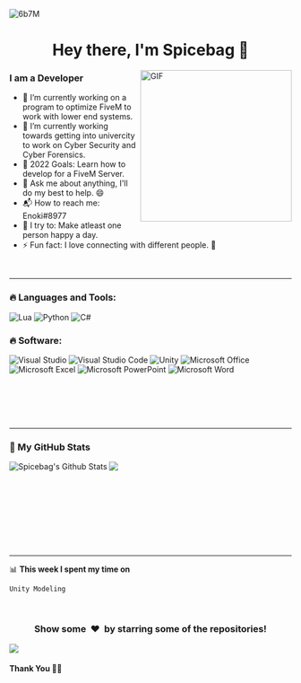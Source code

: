 ![6b7M](https://user-images.githubusercontent.com/94927382/155769625-8b03ea88-df9f-4b71-b721-eee2c75cda39.gif)

  
<p>
  <h1 align="center"><b>Hey there, I'm Spicebag 👋</b></h1>
</p>

<img align="right" height="270px" alt="GIF" src="https://user-images.githubusercontent.com/94927382/155770036-1bd1fc79-00ba-48af-8e0a-1b2845e59fd7.gif" />

### I am a Developer
- 🔭 I’m currently working on a program to optimize FiveM to work with lower end systems.
- 🌱 I’m currently working towards getting into univercity to work on Cyber Security and Cyber Forensics.
- 🥅 2022 Goals: Learn how to develop for a FiveM Server.
- 💬 Ask me about anything, I'll do my best to help. :smile:
- 📬 How to reach me: Enoki#8977
- 🧗 I try to: Make atleast one person happy a day.
- ⚡ Fun fact: I love connecting with different people. :raised_hands:

<br>


---
### 🔥 Languages and Tools: 
![Lua](https://img.shields.io/badge/lua-%232C2D72.svg?style=for-the-badge&logo=lua&logoColor=white)
![Python](https://img.shields.io/badge/python-3670A0?style=for-the-badge&logo=python&logoColor=ffdd54)
![C#](https://img.shields.io/badge/c%23-%23239120.svg?style=for-the-badge&logo=c-sharp&logoColor=white)

### 🔥 Software: 
![Visual Studio](https://img.shields.io/badge/Visual%20Studio-5C2D91.svg?style=for-the-badge&logo=visual-studio&logoColor=white)
![Visual Studio Code](https://img.shields.io/badge/Visual%20Studio%20Code-0078d7.svg?style=for-the-badge&logo=visual-studio-code&logoColor=white)
![Unity](https://img.shields.io/badge/unity-%23000000.svg?style=for-the-badge&logo=unity&logoColor=white)
![Microsoft Office](https://img.shields.io/badge/Microsoft_Office-D83B01?style=for-the-badge&logo=microsoft-office&logoColor=white)
![Microsoft Excel](https://img.shields.io/badge/Microsoft_Excel-217346?style=for-the-badge&logo=microsoft-excel&logoColor=white)
![Microsoft PowerPoint](https://img.shields.io/badge/Microsoft_PowerPoint-B7472A?style=for-the-badge&logo=microsoft-powerpoint&logoColor=white)
![Microsoft Word](https://img.shields.io/badge/Microsoft_Word-2B579A?style=for-the-badge&logo=microsoft-word&logoColor=white)

<br>
<br>
<br>
<br>

---
### 🔴 My GitHub Stats

  <img align="left" src="https://github-readme-stats.vercel.app/api?username=spicebag&show_icons=true&title_color=fff&icon_color=79ff97&text_color=efefef&bg_color=24292e" alt="Spicebag's Github Stats">

  <img align="left" src="https://github-readme-stats.vercel.app/api/top-langs/?username=spicebag&show_icons=true&hide_border=true&theme=radical">

</br></br></br></br></br></br></br></br></br>

---
📊 **This week I spent my time on**
<!--START_SECTION:waka-->
```text
Unity Modeling
```
<!--END_SECTION:waka-->

<br>

<div align="center">
<h3 align="center">Show some &nbsp;❤️&nbsp; by starring some of the repositories!</h3>
</div><img src="https://github.com/punitkmryh/punitkmryh/blob/master/wave.svg" />

#### Thank You 🙏🏼
